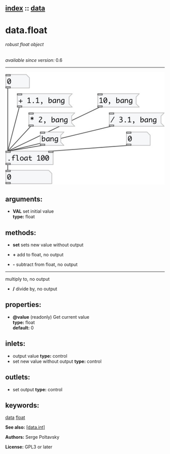 [index](index.html) :: [data](category_data.html)
---

# data.float

###### robust float object

*available since version:* 0.6

---




[![example](../examples/img/data.float.jpg)](../examples/pd/data.float.pd)



## arguments:

* **VAL**
set initial value<br>
__type:__ float<br>



## methods:

* **set**
sets new value without output<br>

* **+**
add to float, no output<br>

* **-**
subtract from float, no output<br>

* *****
multiply to, no output<br>

* **/**
divide by, no output<br>




## properties:

* **@value** (readonly)
Get current value<br>
__type:__ float<br>
__default:__ 0<br>



## inlets:

* output value 
__type:__ control<br>
* set new value without output 
__type:__ control<br>



## outlets:

* set output
__type:__ control<br>



## keywords:

[data](keywords/data.html)
[float](keywords/float.html)



**See also:**
[\[data.int\]](data.int.html)




**Authors:** Serge Poltavsky




**License:** GPL3 or later





